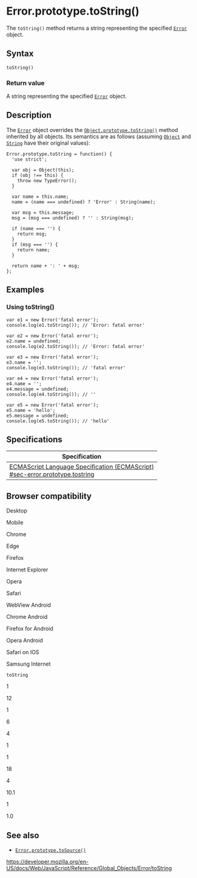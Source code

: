 Error.prototype.toString()
==========================

The `toString()` method returns a string representing the specified [`Error`](../error) object.

Syntax
------

    toString()

### Return value

A string representing the specified [`Error`](../error) object.

Description
-----------

The [`Error`](../error) object overrides the [`Object.prototype.toString()`](../object/tostring) method inherited by all objects. Its semantics are as follows (assuming [`Object`](../object) and [`String`](../string) have their original values):

    Error.prototype.toString = function() {
      'use strict';

      var obj = Object(this);
      if (obj !== this) {
        throw new TypeError();
      }

      var name = this.name;
      name = (name === undefined) ? 'Error' : String(name);

      var msg = this.message;
      msg = (msg === undefined) ? '' : String(msg);

      if (name === '') {
        return msg;
      }
      if (msg === '') {
        return name;
      }

      return name + ': ' + msg;
    };

Examples
--------

### Using toString()

    var e1 = new Error('fatal error');
    console.log(e1.toString()); // 'Error: fatal error'

    var e2 = new Error('fatal error');
    e2.name = undefined;
    console.log(e2.toString()); // 'Error: fatal error'

    var e3 = new Error('fatal error');
    e3.name = '';
    console.log(e3.toString()); // 'fatal error'

    var e4 = new Error('fatal error');
    e4.name = '';
    e4.message = undefined;
    console.log(e4.toString()); // ''

    var e5 = new Error('fatal error');
    e5.name = 'hello';
    e5.message = undefined;
    console.log(e5.toString()); // 'hello'

Specifications
--------------

<table><thead><tr class="header"><th>Specification</th></tr></thead><tbody><tr class="odd"><td><a href="https://tc39.es/ecma262/#sec-error.prototype.tostring">ECMAScript Language Specification (ECMAScript)<br />
<span class="small">#sec-error.prototype.tostring</span></a></td></tr></tbody></table>

Browser compatibility
---------------------

Desktop

Mobile

Chrome

Edge

Firefox

Internet Explorer

Opera

Safari

WebView Android

Chrome Android

Firefox for Android

Opera Android

Safari on IOS

Samsung Internet

`toString`

1

12

1

6

4

1

1

18

4

10.1

1

1.0

See also
--------

-   [`Error.prototype.toSource()`](tosource)

<a href="https://developer.mozilla.org/en-US/docs/Web/JavaScript/Reference/Global_Objects/Error/toString" class="_attribution-link">https://developer.mozilla.org/en-US/docs/Web/JavaScript/Reference/Global_Objects/Error/toString</a>
